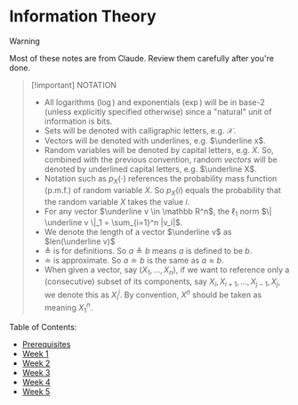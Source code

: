 # Information Theory

> [!warning]
> Most of these notes are from Claude. Review them carefully after you're done.

> [!important] NOTATION
> - All logarithms ($\log$) and exponentials ($\exp$) will be in base-$2$ (unless explicitly specified otherwise) since a "natural" unit of information is bits.
> - Sets will be denoted with calligraphic letters, e.g. $\mathcal X$.
> - Vectors will be denoted with underlines, e.g. $\underline x$.
> - Random variables will be denoted by capital letters, e.g. $X$. So, combined with the previous convention, random _vectors_ will be denoted by underlined capital letters, e.g. $\underline X$.
> - Notation such as $p_X(\cdot)$ references the probability mass function (p.m.f.) of random variable $X$. So $p_X(i)$ equals the probability that the random variable $X$ takes the value $i$.
> - For any vector $\underline v \in \mathbb R^n$, the $\ell_1$ norm $\| \underline v \|_1 = \sum_{i=1}^n |v_i|$.
> - We denote the length of a vector $\underline v$ as $len(\underline v)$
> - $\triangleq$ is for definitions. So $a \triangleq b$ means $a$ is defined to be $b$.
> - $\doteq$ is approximate. So $a \doteq b$ is the same as $a \approx b$.
> - When given a vector, say $(X_1, ..., X_n)$, if we want to reference only a (consecutive) subset of its components, say $X_i, X_{i+1}, ..., X_{j-1}, X_j$, we denote this as $X_i^j$. By convention, $X^n$ should be taken as meaning $X_1^n$.

Table of Contents:

- [Prerequisites](./prerequisites)
- [Week 1](./week-1)
- [Week 2](./week-2)
- [Week 3](./week-3)
- [Week 4](./week-4)
- [Week 5](./week-5)
